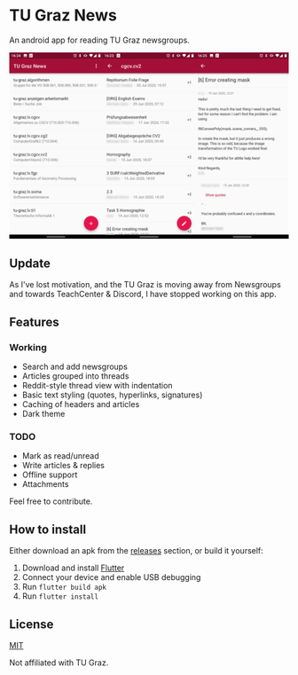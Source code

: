 # TU Graz News

An android app for reading TU Graz newsgroups.

![Screenshots](/screenshots/combined.png?raw=true)

## Update

As I've lost motivation, and the TU Graz is moving away from Newsgroups and towards TeachCenter & Discord, I have stopped working on this app.

## Features

### Working

- Search and add newsgroups
- Articles grouped into threads
- Reddit-style thread view with indentation
- Basic text styling (quotes, hyperlinks, signatures)
- Caching of headers and articles
- Dark theme

### TODO

- Mark as read/unread
- Write articles & replies
- Offline support
- Attachments
 
Feel free to contribute.

## How to install

Either download an apk from the [releases](https://github.com/gerenook/tugraz-news/releases) section, or build it yourself:

1. Download and install [Flutter](https://flutter.dev/)
2. Connect your device and enable USB debugging
3. Run `flutter build apk`
4. Run `flutter install`

## License

[MIT](https://github.com/gerenook/tugraz-news/blob/master/LICENSE)

Not affiliated with TU Graz.
